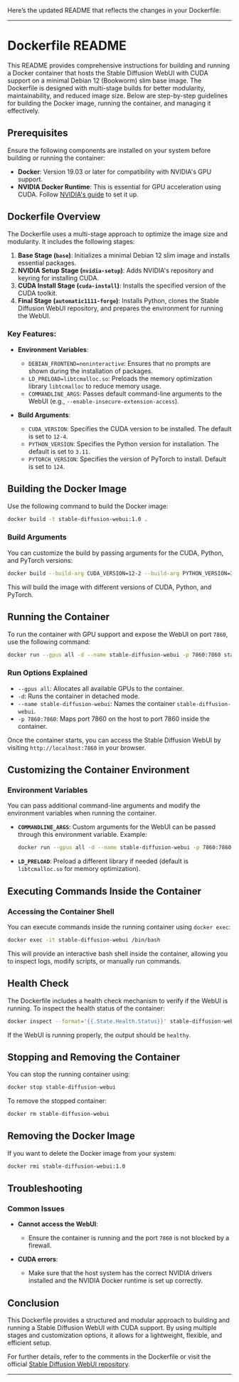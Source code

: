 Here’s the updated README that reflects the changes in your Dockerfile:

---

# Dockerfile README

This README provides comprehensive instructions for building and running a Docker container that hosts the Stable Diffusion WebUI with CUDA support on a minimal Debian 12 (Bookworm) slim base image. The Dockerfile is designed with multi-stage builds for better modularity, maintainability, and reduced image size. Below are step-by-step guidelines for building the Docker image, running the container, and managing it effectively.

## Prerequisites

Ensure the following components are installed on your system before building or running the container:

- **Docker**: Version 19.03 or later for compatibility with NVIDIA's GPU support.
- **NVIDIA Docker Runtime**: This is essential for GPU acceleration using CUDA. Follow [NVIDIA's guide](https://docs.nvidia.com/datacenter/cloud-native/container-toolkit/install-guide.html) to set it up.

## Dockerfile Overview

The Dockerfile uses a multi-stage approach to optimize the image size and modularity. It includes the following stages:

1. **Base Stage (`base`)**: Initializes a minimal Debian 12 slim image and installs essential packages.
2. **NVIDIA Setup Stage (`nvidia-setup`)**: Adds NVIDIA's repository and keyring for installing CUDA.
3. **CUDA Install Stage (`cuda-install`)**: Installs the specified version of the CUDA toolkit.
4. **Final Stage (`automatic1111-forge`)**: Installs Python, clones the Stable Diffusion WebUI repository, and prepares the environment for running the WebUI.

### Key Features:

- **Environment Variables**:
    - `DEBIAN_FRONTEND=noninteractive`: Ensures that no prompts are shown during the installation of packages.
    - `LD_PRELOAD=libtcmalloc.so`: Preloads the memory optimization library `libtcmalloc` to reduce memory usage.
    - `COMMANDLINE_ARGS`: Passes default command-line arguments to the WebUI (e.g., `--enable-insecure-extension-access`).

- **Build Arguments**:
    - `CUDA_VERSION`: Specifies the CUDA version to be installed. The default is set to `12-4`.
    - `PYTHON_VERSION`: Specifies the Python version for installation. The default is set to `3.11`.
    - `PYTORCH_VERSION`: Specifies the version of PyTorch to install. Default is set to `124`.

## Building the Docker Image

Use the following command to build the Docker image:

```bash
docker build -t stable-diffusion-webui:1.0 .
```

### Build Arguments

You can customize the build by passing arguments for the CUDA, Python, and PyTorch versions:

```bash
docker build --build-arg CUDA_VERSION=12-2 --build-arg PYTHON_VERSION=3.10 --build-arg PYTORCH_VERSION=113 -t stable-diffusion-webui:1.0 .
```

This will build the image with different versions of CUDA, Python, and PyTorch.

## Running the Container

To run the container with GPU support and expose the WebUI on port `7860`, use the following command:

```bash
docker run --gpus all -d --name stable-diffusion-webui -p 7860:7860 stable-diffusion-webui:1.0
```

### Run Options Explained

- `--gpus all`: Allocates all available GPUs to the container.
- `-d`: Runs the container in detached mode.
- `--name stable-diffusion-webui`: Names the container `stable-diffusion-webui`.
- `-p 7860:7860`: Maps port 7860 on the host to port 7860 inside the container.

Once the container starts, you can access the Stable Diffusion WebUI by visiting `http://localhost:7860` in your browser.

## Customizing the Container Environment

### Environment Variables

You can pass additional command-line arguments and modify the environment variables when running the container.

- **`COMMANDLINE_ARGS`**: Custom arguments for the WebUI can be passed through this environment variable. Example:

  ```bash
  docker run --gpus all -d --name stable-diffusion-webui -p 7860:7860 -e COMMANDLINE_ARGS="--no-half --api" stable-diffusion-webui:1.0
  ```

- **`LD_PRELOAD`**: Preload a different library if needed (default is `libtcmalloc.so` for memory optimization).

## Executing Commands Inside the Container

### Accessing the Container Shell

You can execute commands inside the running container using `docker exec`:

```bash
docker exec -it stable-diffusion-webui /bin/bash
```

This will provide an interactive bash shell inside the container, allowing you to inspect logs, modify scripts, or manually run commands.

## Health Check

The Dockerfile includes a health check mechanism to verify if the WebUI is running. To inspect the health status of the container:

```bash
docker inspect --format='{{.State.Health.Status}}' stable-diffusion-webui
```

If the WebUI is running properly, the output should be `healthy`.

## Stopping and Removing the Container

You can stop the running container using:

```bash
docker stop stable-diffusion-webui
```

To remove the stopped container:

```bash
docker rm stable-diffusion-webui
```

## Removing the Docker Image

If you want to delete the Docker image from your system:

```bash
docker rmi stable-diffusion-webui:1.0
```

## Troubleshooting

### Common Issues

- **Cannot access the WebUI**:
    - Ensure the container is running and the port `7860` is not blocked by a firewall.
  
- **CUDA errors**:
    - Make sure that the host system has the correct NVIDIA drivers installed and the NVIDIA Docker runtime is set up correctly.

## Conclusion

This Dockerfile provides a structured and modular approach to building and running a Stable Diffusion WebUI with CUDA support. By using multiple stages and customization options, it allows for a lightweight, flexible, and efficient setup.

For further details, refer to the comments in the Dockerfile or visit the official [Stable Diffusion WebUI repository](https://github.com/lllyasviel/stable-diffusion-webui-forge).

--- 